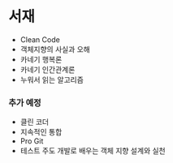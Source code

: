 # 서재

- Clean Code
- 객체지향의 사실과 오해
- 카네기 행복론
- 카네기 인간관계론
- 누워서 읽는 알고리즘

### 추가 예정

- 클린 코더
- 지속적인 통합
- Pro Git
- 테스트 주도 개발로 배우는 객체 지향 설계와 실천
